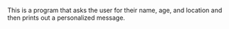 This is a program that asks the user for their name, age, and location and then prints out a personalized message.
